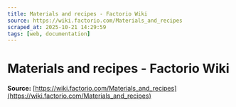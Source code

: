 ```yaml
---
title: Materials and recipes - Factorio Wiki
source: https://wiki.factorio.com/Materials_and_recipes
scraped_at: 2025-10-21 14:29:59
tags: [web, documentation]
---
```


# Materials and recipes - Factorio Wiki

**Source:** [https://wiki.factorio.com/Materials_and_recipes](https://wiki.factorio.com/Materials_and_recipes)

